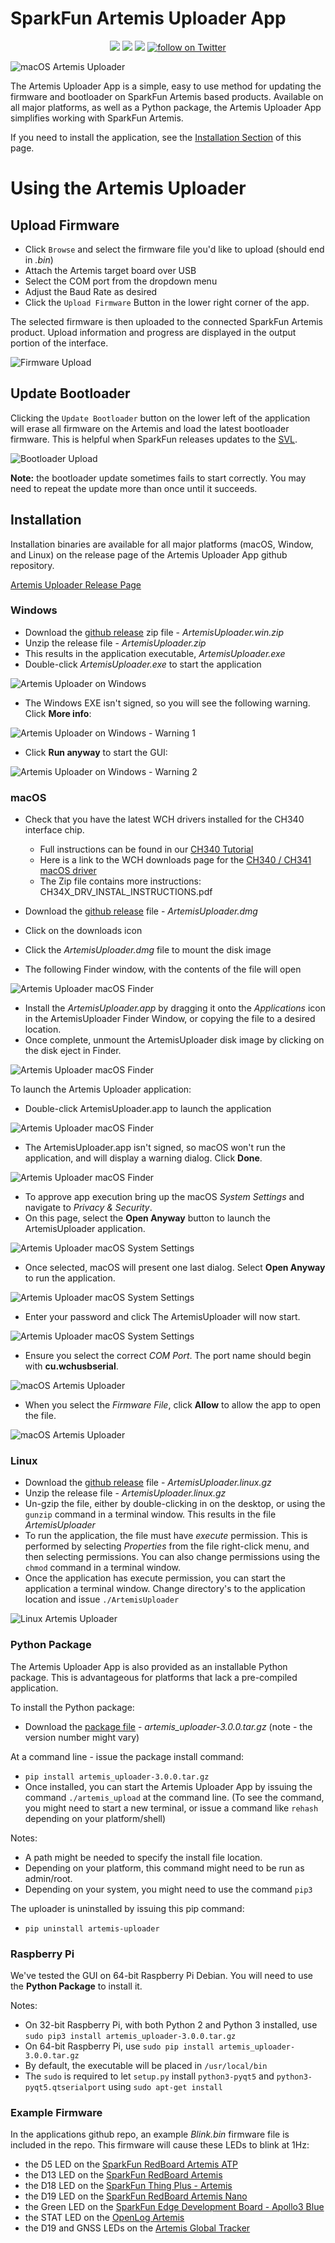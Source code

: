 SparkFun Artemis Uploader App
========================================

<p align="center">
  <a href="https://github.com/sparkfun/Artemis-Firmware-Upload-GUI/issues" alt="Issues">
    <img src="https://img.shields.io/github/issues/sparkfun/Artemis-Firmware-Upload-GUI.svg" /></a>
  <a href="https://github.com/sparkfun/Artemis-Firmware-Upload-GUI/actions" alt="Actions">
    <img src="https://github.com/sparkfun/Artemis-Firmware-Upload-GUI/actions/workflows/build-and-release.yml/badge.svg" /></a>
  <a href="https://github.com/sparkfun/Artemis-Firmware-Upload-GUI/blob/main/LICENSE.md" alt="License">
    <img src="https://img.shields.io/badge/license-CC%20BY--SA%204.0-EF9421.svg" /></a>
  <a href="https://twitter.com/intent/follow?screen_name=sparkfun">
    <img src="https://img.shields.io/twitter/follow/sparkfun.svg?style=social&logo=twitter" alt="follow on Twitter"></a>
</p>

![macOS Artemis Uploader](images/artemis-uploader-banner.png)

The Artemis Uploader App is a simple, easy to use method for updating the firmware and bootloader on SparkFun Artemis based products. Available on all major platforms, as well as a Python package, the Artemis Uploader App simplifies working with SparkFun Artemis. 

If you need to install the application, see the [Installation Section](#installation) of this page.


# Using the Artemis Uploader
  
## Upload Firmware
  
* Click ```Browse``` and select the firmware file you'd like to upload (should end in *.bin*)
* Attach the Artemis target board over USB
* Select the COM port from the dropdown menu
* Adjust the Baud Rate as desired
* Click the  ```Upload Firmware``` Button in the lower right corner of the app.

The selected firmware is then uploaded to the connected SparkFun Artemis product. Upload information and progress are displayed in the output portion of the interface. 

![Firmware Upload](images/firmware-upload.png)

## Update Bootloader

Clicking the ```Update Bootloader``` button on the lower left of the application will erase all firmware on the Artemis and load the latest bootloader firmware. This is helpful when SparkFun releases updates to the [SVL](https://github.com/sparkfun/SparkFun_Apollo3_AmbiqSuite_BSPs/blob/master/common/examples/artemis_svl/src/main.c).

![Bootloader Upload](images/bootloader-upload.png)

**Note:** the bootloader update sometimes fails to start correctly. You may need to repeat the update more than once until it succeeds.

## Installation
Installation binaries are available for all major platforms (macOS, Window, and Linux) on the release page of the Artemis Uploader App github repository. 

[Artemis Uploader Release Page](https://github.com/sparkfun/Artemis-Firmware-Upload-GUI/releases)

### Windows
* Download the [github release](https://github.com/sparkfun/Artemis-Firmware-Upload-GUI/releases) zip file - *ArtemisUploader.win.zip*
* Unzip the release file - *ArtemisUploader.zip*
* This results in the application executable, *ArtemisUploader.exe*
* Double-click *ArtemisUploader.exe* to start the application

![Artemis Uploader on Windows](images/artemis-windows.png)

* The Windows EXE isn't signed, so you will see the following warning. Click **More info**:

![Artemis Uploader on Windows - Warning 1](images/artemis-windows-1.png)

* Click **Run anyway** to start the GUI:

![Artemis Uploader on Windows - Warning 2](images/artemis-windows-2.png)

### macOS

* Check that you have the latest WCH drivers installed for the CH340 interface chip.
    * Full instructions can be found in our [CH340 Tutorial](https://learn.sparkfun.com/tutorials/how-to-install-ch340-drivers/all#mac-osx)
    * Here is a link to the WCH downloads page for the [CH340 / CH341 macOS driver](https://www.wch-ic.com/downloads/CH341SER_MAC_ZIP.html)
    * The Zip file contains more instructions: CH34X_DRV_INSTAL_INSTRUCTIONS.pdf

* Download the [github release](https://github.com/sparkfun/Artemis-Firmware-Upload-GUI/releases) file - *ArtemisUploader.dmg*
* Click on the downloads icon
* Click the *ArtemisUploader.dmg* file to mount the disk image
* The following Finder window, with the contents of the file will open

![Artemis Uploader macOS Finder](images/macos-finder.png)

* Install the *ArtemisUploader.app* by dragging it onto the *Applications* icon in the ArtemisUploader Finder Window, or copying the file to a desired location.
* Once complete, unmount the ArtemisUploader disk image by clicking on the disk eject in Finder.

![Artemis Uploader macOS Finder](images/artemis-macos-install-1.png)

To launch the Artemis Uploader application:

* Double-click ArtemisUploader.app to launch the application

![Artemis Uploader macOS Finder](images/artemis-macos-install-2.png)

* The ArtemisUploader.app isn't signed, so macOS won't run the application, and will display a warning dialog. Click **Done**.

![Artemis Uploader macOS Finder](images/artemis-macos-install-3.png)

* To approve app execution bring up the macOS *System Settings* and navigate to *Privacy & Security*. 
* On this page, select the **Open Anyway** button to launch the ArtemisUploader application.

![Artemis Uploader macOS System Settings](images/artemis-macos-install-4.png)

* Once selected, macOS will present one last dialog. Select **Open Anyway** to run the application.

![Artemis Uploader macOS System Settings](images/artemis-macos-install-5.png)

* Enter your password and click The ArtemisUploader will now start.

![Artemis Uploader macOS System Settings](images/artemis-macos-install-6.png)

* Ensure you select the correct *COM Port*. The port name should begin with **cu.wchusbserial**.

![macOS Artemis Uploader](images/artemis-macos-1.png)

* When you select the *Firmware File*, click **Allow** to allow the app to open the file.

![macOS Artemis Uploader](images/artemis-macos-2.png)

### Linux

* Download the [github release](https://github.com/sparkfun/Artemis-Firmware-Upload-GUI/releases) file - *ArtemisUploader.linux.gz*
* Unzip the release file - *ArtemisUploader.linux.gz*
* Un-gzip the file, either by double-clicking in on the desktop, or using the `gunzip` command in a terminal window. This results in the file *ArtemisUploader* 
* To run the application, the file must have *execute* permission. This is performed by selecting *Properties* from the file right-click menu, and then selecting permissions. You can also change permissions using the `chmod` command in a terminal window.
* Once the application has execute permission, you can start the application a terminal window. Change directory's to the application location and issue `./ArtemisUploader`

![Linux Artemis Uploader](images/artemis-linux.png)

### Python Package
The Artemis Uploader App is also provided as an installable Python package. This is advantageous for platforms that lack a pre-compiled application. 

To install the Python package:
* Download the [package file](https://github.com/sparkfun/Artemis-Firmware-Upload-GUI/releases) - *artemis_uploader-3.0.0.tar.gz* (note - the version number might vary)

At a command line - issue the package install command:

* `pip install artemis_uploader-3.0.0.tar.gz`
* Once installed, you can start the Artemis Uploader App by issuing the command `./artemis_upload` at the command line. (To see the command, you might need to start a new terminal, or issue a command like `rehash` depending on your platform/shell)

Notes:
* A path might be needed to specify the install file location.
* Depending on your platform, this command might need to be run as admin/root.
* Depending on your system, you might need to use the command `pip3`

The uploader is uninstalled by issuing this pip command: 
* `pip uninstall artemis-uploader`

### Raspberry Pi
We've tested the GUI on 64-bit Raspberry Pi Debian. You will need to use the **Python Package** to install it.

Notes:
* On 32-bit Raspberry Pi, with both Python 2 and Python 3 installed, use `sudo pip3 install artemis_uploader-3.0.0.tar.gz`
* On 64-bit Raspberry Pi, use `sudo pip install artemis_uploader-3.0.0.tar.gz`
* By default, the executable will be placed in `/usr/local/bin`
* The `sudo` is required to let `setup.py` install `python3-pyqt5` and `python3-pyqt5.qtserialport` using `sudo apt-get install`

### Example Firmware
In the applications github repo, an example *Blink.bin* firmware file is included in the repo. This firmware will cause these LEDs to blink at 1Hz:
* the D5 LED on the [SparkFun RedBoard Artemis ATP](https://www.sparkfun.com/products/15442)
* the D13 LED on the [SparkFun RedBoard Artemis](https://www.sparkfun.com/products/15444)
* the D18 LED on the [SparkFun Thing Plus - Artemis](https://www.sparkfun.com/products/15574)
* the D19 LED on the [SparkFun RedBoard Artemis Nano](https://www.sparkfun.com/products/15443)
* the Green LED on the [SparkFun Edge Development Board - Apollo3 Blue](https://www.sparkfun.com/products/15170)
* the STAT LED on the [OpenLog Artemis](https://www.sparkfun.com/products/15846)
* the D19 and GNSS LEDs on the [Artemis Global Tracker](https://www.sparkfun.com/products/16469)





